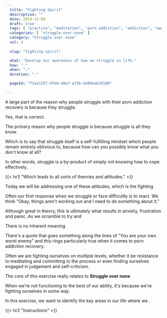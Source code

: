 ```yaml
---
  title: "Fighting Spirit"
  description: ""
  date: 2019-12-09
  draft: true
  tags: [ "practice", "meditation", "porn addiction", "addiction", "awareness", "awareness exercises", "perspective", "nofap", "neverfap", "neverfap deluxe" ]
  categories: [ "struggle-over-none" ]
  category: "Struggle over none"
  vol: 4
  
  slug: "fighting-spirit"

  what: "Develop our awareness of how we struggle in life."
  how: "."
  when: "."
  duration: "."

  pageId: "f1ae1257-97e6-40a7-a736-9489eab39580"

---
```


A large part of the reason why people struggle with their porn addiction recovery is because they struggle.

Yes, that is correct.

The primary reason why people struggle is because struggle is all they know.

Which is to say that struggle itself is a self-fulfilling mindset which people remain entirely oblivious to, because how can you possibly know what you don't know at all? 

In other words, struggle is a by-product of simply not knowing how to cope effectively.


{{< hr3 "Which leads to all sorts of theories and attitudes." >}}


Today we will be addressing one of these attitudes, which is the fighting 


Often our first response when we struggle or face difficultly is to react. We think "Okay, things aren't working out and I need to do something about it."

Although great in theory, this is ultimately what results in anxiety, frustration and panic. As we scramble to try and 



There is no inherent meaning



There's a quote that goes something along the lines of "You are your own worst enemy" and this rings particularly true when it comes to porn addiction recovery.

Often we are fighting ourselves on multiple levels, whether it be resistance to meditating and committing to the process or even finding ourselves engaged in judgement and self-criticism.

The core of this exercise really relates to **Struggle over none**

When we're not functioning to the best of our ability, it's because we're fighting ourselves in some way.

In this exercise, we want to identify the key areas in our life where we .

{{< hr2 "Instructions" >}}




<!--
{{< hr2 "Additional Resources" >}}  -->

<!-- maybe link to other  -->

